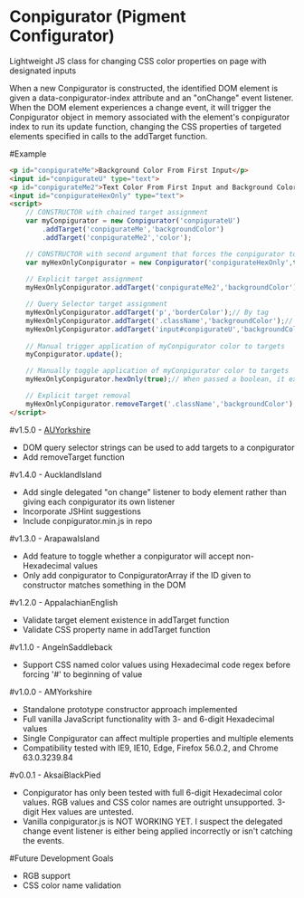 # Conpigurator (Pigment Configurator)

Lightweight JS class for changing CSS color properties on page with designated inputs

When a new Conpigurator is constructed, the identified DOM element is given a data-conpigurator-index attribute and an "onChange" event listener. When the DOM element experiences a change event, it will trigger the Conpigurator object in memory associated with the element's conpigurator index to run its update function, changing the CSS properties of targeted elements specified in calls to the addTarget function.

#Example
```html
<p id="conpigurateMe">Background Color From First Input</p>
<input id="conpigurateU" type="text">
<p id="conpigurateMe2">Text Color From First Input and Background Color From Second Input (Hexadecimal values ONLY)</p>
<input id="conpigurateHexOnly" type="text">
<script>
	// CONSTRUCTOR with chained target assignment
	var myConpigurator = new Conpigurator('conpigurateU')
		.addTarget('conpigurateMe','backgroundColor')
		.addTarget('conpigurateMe2','color');

	// CONSTRUCTOR with second argument that forces the conpigurator to only accept Hexadecimal values
	var myHexOnlyConpigurator = new Conpigurator('conpigurateHexOnly',true);
	
	// Explicit target assignment
	myHexOnlyConpigurator.addTarget('conpigurateMe2','backgroundColor');

	// Query Selector target assignment 
	myHexOnlyConpigurator.addTarget('p','borderColor');// By tag
	myHexOnlyConpigurator.addTarget('.className','backgroundColor');// By class
	myHexOnlyConpigurator.addTarget('input#conpigurateU','backgroundColor');// By complex query selector
		
	// Manual trigger application of myConpigurator color to targets
	myConpigurator.update();

	// Manually toggle application of myConpigurator color to targets
	myHexOnlyConpigurator.hexOnly(true);// When passed a boolean, it expressly sets the Conpigurator hexLock property. Given any other (including no) arguments, it inverts the hexLock property.

	// Explicit target removal
	myHexOnlyConpigurator.removeTarget('.className','backgroundColor');// Removes only exact matches to Selector string and CSS Color property
</script>
```
#v1.5.0 - <a href="https://en.wikipedia.org/wiki/List_of_pig_breeds">AUYorkshire</a>
- DOM query selector strings can be used to add targets to a conpigurator
- Add removeTarget function

#v1.4.0 - AucklandIsland
- Add single delegated "on change" listener to body element rather than giving each conpigurator its own listener
- Incorporate JSHint suggestions
- Include conpigurator.min.js in repo

#v1.3.0 - ArapawaIsland
- Add feature to toggle whether a conpigurator will accept non-Hexadecimal values
- Only add conpigurator to ConpiguratorArray if the ID given to constructor matches something in the DOM

#v1.2.0 - AppalachianEnglish
- Validate target element existence in addTarget function
- Validate CSS property name in addTarget function

#v1.1.0 - AngelnSaddleback
- Support CSS named color values using Hexadecimal code regex before forcing '#' to beginning of value

#v1.0.0 - AMYorkshire
- Standalone prototype constructor approach implemented
- Full vanilla JavaScript functionality with 3- and 6-digit Hexadecimal values
- Single Conpigurator can affect multiple properties and multiple elements
- Compatibility tested with IE9, IE10, Edge, Firefox 56.0.2, and Chrome 63.0.3239.84

#v0.0.1 - AksaiBlackPied
- Conpigurator has only been tested with full 6-digit Hexadecimal color values. RGB values and CSS color names are outright unsupported. 3-digit Hex values are untested.
- Vanilla conpigurator.js is NOT WORKING YET. I suspect the delegated change event listener is either being applied incorrectly or isn't catching the events.

#Future Development Goals
- RGB support
- CSS color name validation
```
